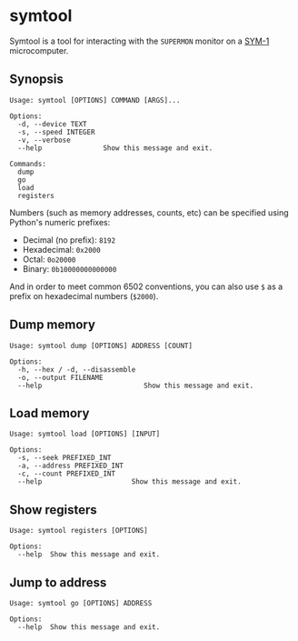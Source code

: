 # symtool

Symtool is a tool for interacting with the `SUPERMON` monitor on a
[SYM-1][] microcomputer.

[sym-1]: https://en.wikipedia.org/wiki/SYM-1

## Synopsis

```
Usage: symtool [OPTIONS] COMMAND [ARGS]...

Options:
  -d, --device TEXT
  -s, --speed INTEGER
  -v, --verbose
  --help               Show this message and exit.

Commands:
  dump
  go
  load
  registers
```

Numbers (such as memory addresses, counts, etc) can be specified
using Python's numeric prefixes:

- Decimal (no prefix): `8192`
- Hexadecimal: `0x2000`
- Octal: `0o20000`
- Binary: `0b10000000000000`

And in order to meet common 6502 conventions, you can also use `$` as
a prefix on hexadecimal numbers (`$2000`).

## Dump memory

```
Usage: symtool dump [OPTIONS] ADDRESS [COUNT]

Options:
  -h, --hex / -d, --disassemble
  -o, --output FILENAME
  --help                         Show this message and exit.
```


## Load memory

```
Usage: symtool load [OPTIONS] [INPUT]

Options:
  -s, --seek PREFIXED_INT
  -a, --address PREFIXED_INT
  -c, --count PREFIXED_INT
  --help                      Show this message and exit.
```

## Show registers

```
Usage: symtool registers [OPTIONS]

Options:
  --help  Show this message and exit.
```

## Jump to address

```
Usage: symtool go [OPTIONS] ADDRESS

Options:
  --help  Show this message and exit.
```
